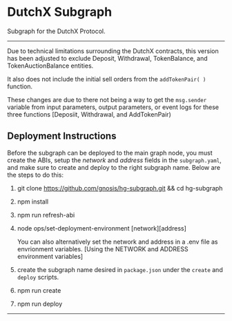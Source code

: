 # DutchX Subgraph

Subgraph for the DutchX Protocol.

--- 

Due to technical limitations surrounding the DutchX contracts, this version has been adjusted to exclude Deposit, Withdrawal, TokenBalance, and TokenAuctionBalance entities.

It also does not include the initial sell orders from the `addTokenPair( )` function.

These changes are due to there not being a way to get the `msg.sender` variable from input parameters, output parameters, or event logs for these three functions [Deposiit, Withdrawal, and AddTokenPair) 

## Deployment Instructions

Before the subgraph can be deployed to the main graph node, you must create the ABIs, setup the _network_ and _address_ fields in the `subgraph.yaml`, and make sure to create and deploy to the right subgraph name. Below are the steps to do this:

1.  git clone https://github.com/gnosis/hg-subgraph.git && cd hg-subgraph

2.  npm install

3.  npm run refresh-abi

4.  node ops/set-deployment-environment [network][address]

    You can also alternatively set the network and address in a .env file as envrionment variables. 
    [Using the NETWORK and ADDRESS environment variables]

5.  create the subgraph name desired in `package.json` under the `create` and `deploy` scripts.

6.  npm run create

7.  npm run deploy

---
